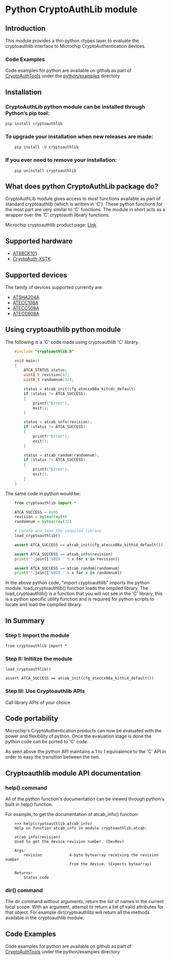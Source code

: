 # Python CryptoAuthLib module

## Introduction
This module provides a thin python ctypes layer to evaluate the cryptoauthlib
interface to Microchip CryptoAuthentication devices.

### Code Examples
Code examples for python are available on github as part of
[CryptoAuthTools](https://github.com/MicrochipTech/cryptoauthtools)
under the [python/examples](https://github.com/MicrochipTech/cryptoauthtools/tree/master/python/examples)
directory


## Installation
### CryptoAuthLib python module can be installed through Python’s pip tool:
```
pip install cryptoauthlib
```

### To upgrade your installation when new releases are made:
```
    pip install -U cryptoauthlib
```
 
### If you ever need to remove your installation:
```
    pip uninstall cryptoauthlib
```

## What does python CryptoAuthLib package do?
CryptoAuthLib module gives access to most functions available as part of standard cryptoauthlib
(which is written in 'C'). These python functions for the most part are very similar to 'C'
functions. The module in short acts as a wrapper over the 'C' cryptoauth library functions.

Microchip cryptoauthlib product page: 
[Link]( http://www.microchip.com/SWLibraryWeb/product.aspx?product=CryptoAuthLib)

## Supported hardware
- [AT88CK101](http://www.microchip.com/DevelopmentTools/ProductDetails/AT88CK101SK-MAH-XPRO)
- [CryptoAuth-XSTK]()

## Supported devices
The family of devices supported currently are:

- [ATSHA204A](http://www.microchip.com/ATSHA204A)
- [ATECC108A](http://www.microchip.com/ATECC108A)
- [ATECC508A](http://www.microchip.com/ATECC508A)
- [ATECC608A](http://www.microchip.com/ATECC608A)


## Using cryptoauthlib python module
The following is a 'C' code made using cryptoauthlib 'C' library.

```C
    #include "cryptoauthlib.h"

    void main()
    {
        ATCA_STATUS status;
        uint8_t revision[4];
        uint8_t randomnum[32];

        status = atcab_init(cfg_ateccx08a_kitcdc_default)
        if (status != ATCA_SUCCESS)
        {
            printf("Error");
            exit();
        }

        status = atcab_info(revision);
        if (status != ATCA_SUCCESS)
        {
            printf("Error");
            exit();
        }

        status = atcab_random(randomnum);
        if (status != ATCA_SUCCESS)
        {
            printf("Error");
            exit();
        }
    }
```
    
The same code in python would be:

```python
    from cryptoauthlib import *

    ATCA_SUCCESS = 0x00
    revision = bytearray(4)
    randomnum = bytearray(32)

    # Locate and load the compiled library
    load_cryptoauthlib()

    assert ATCA_SUCCESS == atcab_init(cfg_ateccx08a_kithid_default())

    assert ATCA_SUCCESS == atcab_info(revision)
    print(''.join(['%02X ' % x for x in revision])

    assert ATCA_SUCCESS == atcab_random(randomnum)
    print(''.join(['%02X ' % x for x in randomnum])
```

In the above python code, "import cryptoauthlib" imports the python module. load_cryptoauthlib()
function loads the ompiled library. The load_cryptoauthlib() is a function that you will not
see in the 'C' library, this is a python specific utility function and is required for python
scripts to locate and load the compiled library.


## In Summary

### Step I: Import the module
```
from cryptoauthlib import *
```

### Step II: Initilize the module
```
load_cryptoauthlib()

assert ATCA_SUCCESS == atcab_init(cfg_ateccx08a_kithid_default())
```

### Step III: Use Cryptoauthlib APIs
Call library APIs of your choice


## Code portability

Microchip's CryptoAuthentication products can now be evaluated with the power and flexibility of
python. Once the evaluation stage is done the python code can be ported to 'C' code.

As seen above the python API maintains a 1 to 1 equivalence to the 'C' API in order to easy the
transition between the two.


## Cryptoauthlib module API documentation

### help() command

All of the python function's documentation can be viewed through python's built in help() function.

For example, to get the documentation of atcab_info() function:

```
    >>> help(cryptoauthlib.atcab_info)
    Help on function atcab_info in module cryptoauthlib.atcab:

    atcab_info(revision)
    Used to get the device revision number. (DevRev)

    Args:
        revision            4-byte bytearray receiving the revision number
                            from the device. (Expects bytearray)

    Returns:
        Status code
```

### dir() command

The dir command without arguments, return the list of names in the current local scope. With an
argument, attempt to return a list of valid attributes for that object. For example
dir(cryptoauthlib) will return all the methods available in the cryptoauthlib module.

## Code Examples
Code examples for python are available on github as part of 
[CryptoAuthTools](https://github.com/MicrochipTech/cryptoauthtools/tree/master/python/examples) under the
python/examples directory

